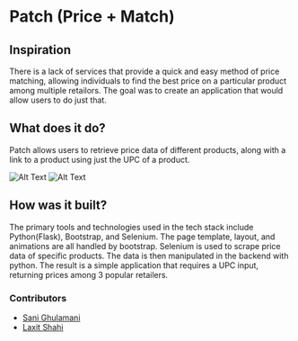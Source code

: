 # Patch (Price + Match)

## Inspiration

There is a lack of services that provide a quick and easy method of price matching, allowing individuals to find the best price on a particular product among multiple retailors. The goal was to create an application that would allow users to do just that.

## What does it do?

Patch allows users to retrieve price data of different products, along with a link to a product using just the UPC of a product.

![Alt Text](https://static.wixstatic.com/media/59677a_11924368db6842f5bde03eaa3b22a51a~mv2.gif)
![Alt Text](https://github.com/laxitshahi/patch/tree/master/media/patch-gif.gif)



## How was it built?

The primary tools and technologies used in the tech stack include Python(Flask), Bootstrap, and Selenium. The page template, layout, and animations are all handled by bootstrap. Selenium is used to scrape price data of specific products. The data is then manipulated in the backend with python. The result is a simple application that requires a UPC input, returning prices among 3 popular retailers.

### Contributors

- [Sani Ghulamani]
- [Laxit Shahi]

[sani ghulamani]: https://github.com/sghulamani
[laxit shahi]: https://www.linkedin.com/in/laxitshahi/
